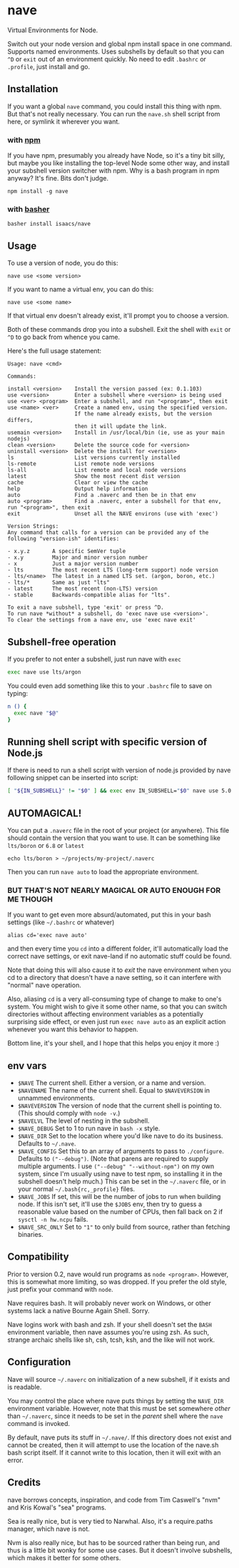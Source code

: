 # nave

Virtual Environments for Node.

Switch out your node version and global npm install space in one
command.  Supports named environments. Uses subshells by default so
that you can `^D` or `exit` out of an environment quickly.  No need to
edit `.bashrc` or `.profile`, just install and go.

## Installation

If you want a global `nave` command, you could install this thing with
npm.  But that's not really necessary.  You can run the `nave.sh`
shell script from here, or symlink it wherever you want.

### with [npm](http://npm.im)

If you have npm, presumably you already have Node, so it's a tiny bit
silly, but maybe you like installing the top-level Node some other
way, and install your subshell version switcher with npm.  Why is a
bash program in npm anyway?  It's fine.  Bits don't judge.

```
npm install -g nave
```

### with [basher](https://github.com/basherpm/basher)

```
basher install isaacs/nave
```

## Usage

To use a version of node, you do this:

```
nave use <some version>
```

If you want to name a virtual env, you can do this:

```
nave use <some name>
```

If that virtual env doesn't already exist, it'll prompt you to choose
a version.

Both of these commands drop you into a subshell.  Exit the shell with
`exit` or `^D` to go back from whence you came.

Here's the full usage statement:

```
Usage: nave <cmd>

Commands:

install <version>    Install the version passed (ex: 0.1.103)
use <version>        Enter a subshell where <version> is being used
use <ver> <program>  Enter a subshell, and run "<program>", then exit
use <name> <ver>     Create a named env, using the specified version.
                     If the name already exists, but the version differs,
                     then it will update the link.
usemain <version>    Install in /usr/local/bin (ie, use as your main nodejs)
clean <version>      Delete the source code for <version>
uninstall <version>  Delete the install for <version>
ls                   List versions currently installed
ls-remote            List remote node versions
ls-all               List remote and local node versions
latest               Show the most recent dist version
cache                Clear or view the cache
help                 Output help information
auto                 Find a .naverc and then be in that env
auto <program>       Find a .naverc, enter a subshell for that env, run "<program>", then exit
exit                 Unset all the NAVE environs (use with 'exec')

Version Strings:
Any command that calls for a version can be provided any of the
following "version-ish" identifies:

- x.y.z       A specific SemVer tuple
- x.y         Major and minor version number
- x           Just a major version number
- lts         The most recent LTS (long-term support) node version
- lts/<name>  The latest in a named LTS set. (argon, boron, etc.)
- lts/*       Same as just "lts"
- latest      The most recent (non-LTS) version
- stable      Backwards-compatible alias for "lts".

To exit a nave subshell, type 'exit' or press ^D.
To run nave *without* a subshell, do 'exec nave use <version>'.
To clear the settings from a nave env, use 'exec nave exit'
```

## Subshell-free operation

If you prefer to not enter a subshell, just run nave with `exec`

```bash
exec nave use lts/argon
```

You could even add something like this to your `.bashrc` file to save
on typing:

```bash
n () {
  exec nave "$@"
}
```

## Running shell script with specific version of Node.js

If there is need to run a shell script with version of node.js provided by nave following snippet can be inserted into script:
```bash
[ "${IN_SUBSHELL}" != "$0" ] && exec env IN_SUBSHELL="$0" nave use 5.0.0 bash "$0" "$@" || :
```


## AUTOMAGICAL!

You can put a `.naverc` file in the root of your project (or
anywhere).  This file should contain the version that you want to use.
It can be something like `lts/boron` or `6.8` or `latest`

```
echo lts/boron > ~/projects/my-project/.naverc
```

Then you can run `nave auto` to load the appropriate environment.

### BUT THAT'S NOT NEARLY MAGICAL OR AUTO ENOUGH FOR ME THOUGH

If you want to get even more absurd/automated, put this in your bash
settings (like `~/.bashrc` or whatever)

```
alias cd='exec nave auto'
```

and then every time you `cd` into a different folder, it'll
automatically load the correct nave settings, or exit nave-land if no
automatic stuff could be found.

Note that doing this will also cause it to *exit* the nave environment
when you cd to a directory that doesn't have a nave setting, so it can
interfere with "normal" nave operation.

Also, aliasing `cd` is a very all-consuming type of change to make to
one's system.  You might wish to give it some other name, so that you
can switch directories without affecting environment variables as a
potentially surprising side effect, or even just run `exec nave auto`
as an explicit action whenever you want this behavior to happen.

Bottom line, it's your shell, and I hope that this helps you enjoy it
more :)

## env vars

* `$NAVE` The current shell.  Either a version, or a name and version.
* `$NAVENAME` The name of the current shell.  Equal to `$NAVEVERSION`
  in unnammed environments.
* `$NAVEVERSION` The version of node that the current shell is
  pointing to.  (This should comply with `node -v`.)
* `$NAVELVL` The level of nesting in the subshell.
* `$NAVE_DEBUG` Set to 1 to run nave in `bash -x` style.
* `$NAVE_DIR` Set to the location where you'd like nave to do its
  business.  Defaults to `~/.nave`.
* `$NAVE_CONFIG` Set this to an array of arguments to pass to
  `./configure`.  Defaults to `("--debug")`.  (Note that parens are
  required to supply multiple arguments.  I use `("--debug"
  "--without-npm")` on my own system, since I'm usually using nave to
  test npm, so installing it in the subshell doesn't help much.)  This
  can be set in the `~/.naverc` file, or in your normal
  `~/.bash{rc,_profile}` files.
* `$NAVE_JOBS` If set, this will be the number of jobs to run when
  building node.  If this isn't set, it'll use the `$JOBS` env, then
  try to guess a reasonable value based on the number of CPUs, then
  fall back on 2 if `sysctl -n hw.ncpu` fails.
* `$NAVE_SRC_ONLY` Set to `"1"` to only build from source, rather than
  fetching binaries.

## Compatibility

Prior to version 0.2, nave would run programs as `node <program>`.
However, this is somewhat more limiting, so was dropped.  If you
prefer the old style, just prefix your command with `node`.

Nave requires bash.  It will probably never work on Windows, or other
systems lack a native Bourne Again Shell.  Sorry.

Nave logins work with bash and zsh.  If your shell doesn't set the
`BASH` environment variable, then nave assumes you're using zsh.  As
such, strange archaic shells like sh, csh, tcsh, ksh, and the like
will not work.

## Configuration

Nave will source `~/.naverc` on initialization of a new subshell, if it
exists and is readable.

You may control the place where nave puts things by setting the
`NAVE_DIR` environment variable.  However, note that this must be set
somewhere *other* than `~/.naverc`, since it needs to be set in the
*parent* shell where the `nave` command is invoked.

By default, nave puts its stuff in `~/.nave/`.  If this directory does
not exist and cannot be created, then it will attempt to use the location
of the nave.sh bash script itself.  If it cannot write to this location,
then it will exit with an error.

## Credits

nave borrows concepts, inspiration, and code from Tim Caswell's "nvm"
and Kris Kowal's "sea" programs.

Sea is really nice, but is very tied to Narwhal.  Also, it's a
require.paths manager, which nave is not.

Nvm is also really nice, but has to be sourced rather than being run, and
thus is a little bit wonky for some use cases.  But it doesn't involve
subshells, which makes it better for some others.
